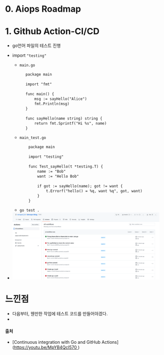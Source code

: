 # 0. Aiops Roadmap


# 1. Github Action-CI/CD
- go언어 파일의 테스트 진행
- import `"testing" `
    - `main.go`
    ```golang
          package main

          import "fmt"

          func main() {
              msg := sayHello("Alice")
              fmt.Println(msg)
          }

          func sayHello(name string) string {
              return fmt.Sprintf("Hi %s", name)
          }
    
    ```
    - `main_test.go`
        ```golang
            package main

            import "testing"

            func Test_sayHello(t *testing.T) {
                name := "Bob"
                want := "Hello Bob"

                if got := sayHello(name); got != want {
                    t.Errorf("hello() = %q, want %q", got, want)
                }
            }

        ```
     - `go test .`   
        
- <img src = "https://github.com/wonjae124/Devops/blob/main/image/%EC%8A%A4%ED%81%AC%EB%A6%B0%EC%83%B7%202023-03-17%2018-27-38.png" width=1200>

# 느낀점
- 다음부터, 웬만한 작업에 테스트 코드를 만들어야겠다.
- 

#### 출처
- [Continuous integration with Go and GitHub Actions]([https://youtu.be/MpYB4Qcl570 ](https://www.alexedwards.net/blog/ci-with-go-and-github-actions))
<br/><br/><br/>
